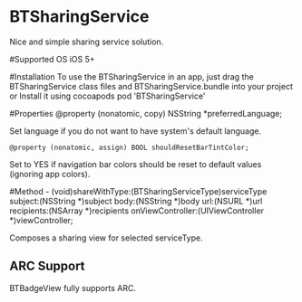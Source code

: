 BTSharingService
========

Nice and simple sharing service solution.


#Supported OS
iOS 5+


#Installation
To use the BTSharingService in an app, just drag the BTSharingService class files and BTSharingService.bundle into your project
or
Install it using cocoapods 
	pod 'BTSharingService'


#Properties
	@property (nonatomic, copy) NSString *preferredLanguage;

Set language if you do not want to have system's default language.

	@property (nonatomic, assign) BOOL shouldResetBarTintColor;

Set to YES if navigation bar colors should be reset to default values (ignoring app colors).


#Method
	- (void)shareWithType:(BTSharingServiceType)serviceType
              subject:(NSString *)subject
                 body:(NSString *)body
                  url:(NSURL *)url
           recipients:(NSArray *)recipients
     onViewController:(UIViewController *)viewController;

Composes a sharing view for selected serviceType.


## ARC Support

BTBadgeView fully supports ARC.
